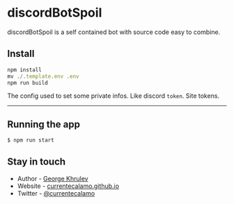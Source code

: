# discordBotSpoil
discordBotSpoil is a self contained bot with source code easy to combine.

## Install

```javascript
npm install
mv ./.template.env .env
npm run build
```

The config used to set some private infos. Like discord `token`. Site tokens.

---


## Running the app
```javascript
$ npm run start
```
## Stay in touch
- Author - [George Khrulev](https://github.com/CurrenteCalamo)
- Website - [currentecalamo.github.io](https://currentecalamo.github.io/)
- Twitter - [@currentecalamo](https://twitter.com/currentecalamo)
